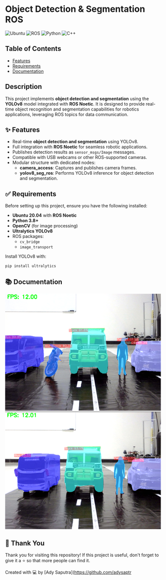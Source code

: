 # Object Detection & Segmentation ROS

![Ubuntu](https://img.shields.io/badge/Ubuntu-20.04-E95420?logo=ubuntu)
![ROS](https://img.shields.io/badge/ROS-Noetic-blue?logo=ros)
![Python](https://img.shields.io/badge/Python-3.8+-3776AB?logo=python)
![C++](https://img.shields.io/badge/C++-Programming-00599C?logo=cplusplus&logoColor=white)

## Table of Contents
- [Features](#-features)
- [Requirements](#-requirements)
- [Documentation](#-documentation)

## Description
This project implements **object detection and segmentation** using the **YOLOv8** model integrated with **ROS Noetic**. It is designed to provide real-time object recognition and segmentation capabilities for robotics applications, leveraging ROS topics for data communication.

## ✨ Features
- Real-time **object detection and segmentation** using YOLOv8.
- Full integration with **ROS Noetic** for seamless robotic applications.
- Publishes detection results as `sensor_msgs/Image` messages.
- Compatible with USB webcams or other ROS-supported cameras.
- Modular structure with dedicated nodes:
  - **camera_access**: Captures and publishes camera frames.
  - **yolov8_seg_ros**: Performs YOLOv8 inference for object detection and segmentation.

## ✅ Requirements
Before setting up this project, ensure you have the following installed:
- **Ubuntu 20.04** with **ROS Noetic**
- **Python 3.8+**
- **OpenCV** (for image processing)
- **Ultralytics YOLOv8**
- ROS packages:
  - `cv_bridge`
  - `image_transport`

Install YOLOv8 with:
```bash
pip install ultralytics
```

## 📚 Documentation
![Result](src/doc1.png)
![Result](src/doc2.png)

## 🙏 Thank You
Thank you for visiting this repository! If this project is useful, don't forget to give it a ⭐ so that more people can find it.

Created with 💻 by [Ady Saputra](https://github.com/adysaptr
